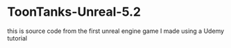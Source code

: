 # ToonTanks-Unreal-5.2
this is source code from the first unreal engine game I made using a Udemy tutorial
